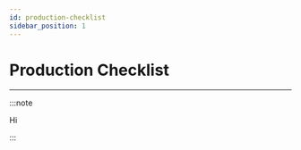 ```yaml
---
id: production-checklist
sidebar_position: 1
---
```


# Production Checklist

---------------

:::note

Hi

:::